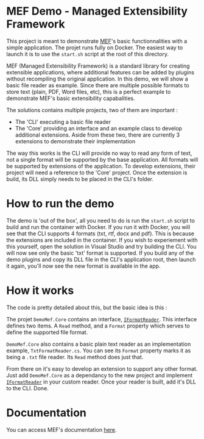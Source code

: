 # MEF Demo - Managed Extensibility Framework

This project is meant to demonstrate [MEF](https://docs.microsoft.com/en-us/dotnet/framework/mef/)'s basic functionnalities with a simple application.
The projet runs fully on Docker. The easiest way to launch it is to use the `start.sh` script at the root of this directory.

MEF (Managed Extensibility Framework) is a standard library for creating extensible applications, where additional features can be added by plugins without recompiling the original application. In this demo, we will show a basic file reader as example. 
Since there are multiple possible formats to store text (plain, PDF, Word files, etc), this is a perfect example to demonstrate MEF's basic extensibility capabalities.

The solutions contains multiple projects, two of them are important :
* The 'CLI' executing a basic file reader
* The 'Core' providing an interface and an example class to develop additional extensions.
Aside from these two, there are currently 3 extensions to demonstrate their implementation

The way this works is the CLI will provide no way to read any form of text, not a single format will be supported by the base application. 
All formats will be supported by extensions of the application. To develop extensions, their project will need a reference to the 'Core' project.
Once the extension is build, its DLL simply needs to be placed in the CLI's folder.

# How to run the demo
The demo is 'out of the box', all you need to do is run the `start.sh` script to build and run the container with Docker.
If you run it with Docker, you will see that the CLI supports 4 formats (txt, rtf, docx and pdf). This is because the extensions are included in the container.
If you wish to experiement with this yourself, open the solution in Visual Studio and try building the CLI. You will now see only the basic 'txt' format is supported.
If you build any of the demo plugins and copy its DLL file in the CLI's application root, then launch it again, you'll now see the new format is available in the app.

# How it works
The code is pretty detailed about this, but the basic idea is this : 

The projet `DemoMef.Core` contains an interface, [`IFormatReader`](src/DemoMef.Core/IFormatReader.cs). This interface defines two items. A `Read` method, and a `Format` property which serves to define the supported file format.

`DemoMef.Core` also contains a basic plain text reader as an implementation example, `TxtFormatReader.cs`. You can see its `Format` property marks it as being a `.txt` file reader. Its `Read` method does just that.


From there on it's easy to develop an extension to support any other format. Just add `DemoMef.Core` as a dependancy to the new project and implement [`IFormatReader`](src/DemoMef.Core/IFormatReader.cs) in your custom reader.
Once your reader is built, add it's DLL to the CLI. Done.

# Documentation
You can access MEF's documentation [here](https://docs.microsoft.com/en-us/dotnet/framework/mef/).
